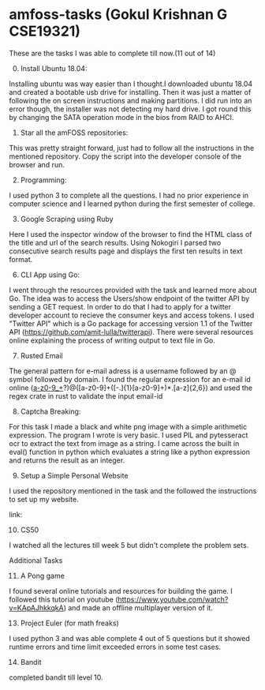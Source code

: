 # amfoss-tasks (Gokul Krishnan G CSE19321)
These are the tasks I was able to complete till now.(11 out of 14)

0. Install Ubuntu 18.04:

  Installing ubuntu was way easier than I thought.I downloaded ubuntu 18.04 and created a bootable usb drive for installing. Then it was just a matter of following the on screen instructions and making partitions. I did run into an error though, the installer was not detecting my hard drive. I got round this by changing the SATA operation mode in the bios from RAID to AHCI.

1. Star all the amFOSS repositories:

  This was pretty straight forward, just had to follow all the instructions in the mentioned repository. Copy the script into the developer console of the browser and run.
  
2. Programming:

  I used python 3 to complete all the questions. I had no prior experience in computer science and I learned python during the first semester of college.
  
3. Google Scraping using Ruby

  Here I used the inspector window of the browser to find the HTML class of the title and url of the search results. Using Nokogiri I parsed two consecutive search results page and displays the first ten results in text format.
  
6. CLI App using Go:

  I went through the resources provided with the task and learned more about Go. The idea was to access the Users/show endpoint of the twitter API by sending a GET request. In order to do that I had to apply for a twitter developer account to recieve the consumer keys and access tokens. I used "Twitter API" which is a Go package for accessing version 1.1 of the Twitter API (https://github.com/amit-lulla/twitterapi). There were several resources online explaining the process of writing output to text file in Go.
  
7. Rusted Email

  The general pattern for e-mail adress is a username followed by an @ symbol followed by domain. I found the regular expression for an e-mail id online ([a-z0-9_+]([a-z0-9_+.]*[a-z0-9_+])?)@([a-z0-9]+([\-\.]{1}[a-z0-9]+)*\.[a-z]{2,6}) and used the regex crate in rust to validate the input email-id

8. Captcha Breaking:

  For this task I made a black and white png image with a simple arithmetic expression. The program I wrote is very basic. I used PIL and pytesseract ocr to extract the text from image as a string. I came across the built in eval() function in python which evaluates a string like a python expression and returns the result as an integer.
 
9. Setup a Simple Personal Website

  I used the repository mentioned in the task and the followed the instructions to set up my website.
  
  link:

10. CS50

  I watched all the lectures till week 5 but didn't complete the problem sets.
  
Additional Tasks

11. A Pong game

  I found several online tutorials and resources for building the game. I followed this tutorial on youtube (https://www.youtube.com/watch?v=KApAJhkkqkA) and made an offline multiplayer version of it.
  
13. Project Euler (for math freaks)

  I used python 3 and was able complete 4 out of 5 questions but it showed runtime errors and time limit exceeded errors in some test cases.
  
14. Bandit
  
  completed bandit till level 10.
